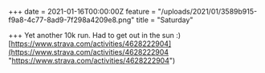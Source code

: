 +++
date = 2021-01-16T00:00:00Z
feature = "/uploads/2021/01/3589b915-f9a8-4c77-8ad9-7f298a4209e8.png"
title = "Saturday"

+++
Yet another 10k run. Had to get out in the sun :) [https://www.strava.com/activities/4628222904](https://www.strava.com/activities/4628222904 "https://www.strava.com/activities/4628222904")